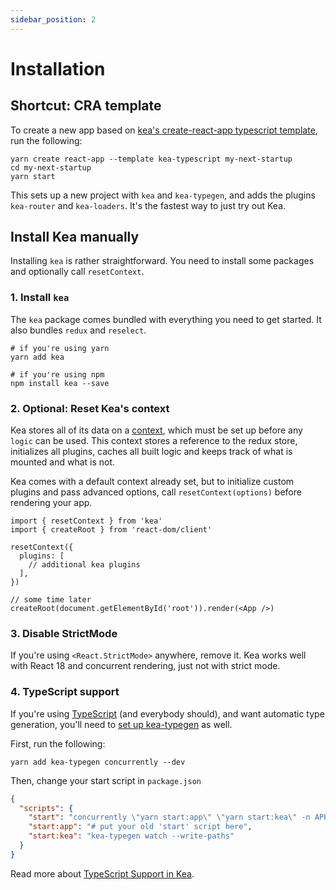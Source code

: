```yaml
---
sidebar_position: 2
---
```


# Installation

## Shortcut: CRA template

To create a new app based on [kea's create-react-app typescript template](https://github.com/keajs/cra-template-kea-typescript),
run the following:

```shell
yarn create react-app --template kea-typescript my-next-startup
cd my-next-startup
yarn start
```

This sets up a new project with `kea` and `kea-typegen`, and adds
the plugins `kea-router` and `kea-loaders`. It's the fastest way to just try out Kea.

## Install Kea manually

Installing `kea` is rather straightforward. You need to install some packages and optionally call `resetContext`.

### 1. Install `kea`

The `kea` package comes bundled with everything you need to get started. It also bundles `redux` and `reselect`.

```shell
# if you're using yarn
yarn add kea

# if you're using npm
npm install kea --save
```

### 2. Optional: Reset Kea's context

Kea stores all of its data on a [context](/docs/intro/context), which must be set up before any `logic` can be used. This
context stores a reference to the redux store, initializes all plugins, caches all built logic and keeps
track of what is mounted and what is not.

Kea comes with a default context already set, but to initialize custom plugins and pass advanced options, call 
`resetContext(options)` before rendering your app.

```tsx
import { resetContext } from 'kea'
import { createRoot } from 'react-dom/client'

resetContext({
  plugins: [
    // additional kea plugins
  ],
})

// some time later
createRoot(document.getElementById('root')).render(<App />)
```

### 3. Disable StrictMode

If you're using `<React.StrictMode>` anywhere, remove it. Kea works well with React 18 and concurrent rendering, just not with strict mode.

### 4. TypeScript support

If you're using [TypeScript](/docs/intro/typescript) (and everybody should), and want automatic type generation,
you'll need to [set up kea-typegen](/docs/intro/typescript#option-2-kea-typegen) as well.

First, run the following:

```shell
yarn add kea-typegen concurrently --dev
```

Then, change your start script in `package.json`

```json
{
  "scripts": {
    "start": "concurrently \"yarn start:app\" \"yarn start:kea\" -n APP,KEA -c blue,green",
    "start:app": "# put your old 'start' script here",
    "start:kea": "kea-typegen watch --write-paths"
  }
}
```

Read more about [TypeScript Support in Kea](/docs/intro/typescript).
